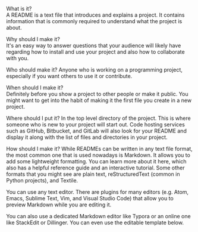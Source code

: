  
What is it?    
A README is a text file that introduces and explains a project. It contains information that is commonly required to understand what the project is about.
   
Why should I make it?   
It's an easy way to answer questions that your audience will likely have regarding how to install and use your project and also how to collaborate with you.
 
Who should make it?
Anyone who is working on a programming project, especially if you want others to use it or contribute.
  
When should I make it?   
Definitely before you show a project to other people or make it public. You might want to get into the habit of making it the first file you create in a new project.

Where should I put it? 
In the top level directory of the project. This is where someone who is new to your project will start out. Code hosting services such as GitHub, Bitbucket, and GitLab will also look for your README and display it along with the list of files and directories in your project.
  
How should I make it? 
While READMEs can be written in any text file format, the most common one that is used nowadays is Markdown. It allows you to add some lightweight formatting. You can learn more about it here, which also has a helpful reference guide and an interactive tutorial. Some other formats that you might see are plain text, reStructuredText (common in Python projects), and Textile.

You can use any text editor. There are plugins for many editors (e.g. Atom, Emacs, Sublime Text, Vim, and Visual Studio Code) that allow you to preview Markdown while you are editing it.

You can also use a dedicated Markdown editor like Typora or an online one like StackEdit or Dillinger. You can even use the editable template below.
 
